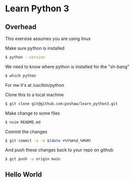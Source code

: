 # Learn Python 3
## Overhead
This exersise assumes you are using linux

Make sure python is installed
``` bash
$ python --version
```

We need to know where python is installed for the "sh-bang"
``` bash
$ which python
```

For me it's at /usr/bin/python

Clone this to a local machine
``` bash
$ git clone git@github.com:poshaw/learn_python3.git
```

Make change to some files
``` bash
$ nvim README.md
```

Commit the changes
``` bash
$ git commit -a -m $(date +%Y%m%d_%H%M)
```

And push these changes back to your repo on github
``` bash
$ git push -u origin main
```

## Hello World
